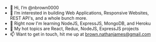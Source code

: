 - 👋 Hi, I’m @nbrown0000
- 👀 I’m interested in building Web Applications, Responsive Websites, REST API's, and a whole bunch more.
- 🌱 Right now I'm learning NodeJS, ExpressJS, MongoDB, and Heroku
- 💞️ My hot topics are React, Redux, NodeJS, ExpressJS projects
- 📫 Want to get in touch, hit me up at brown.nathanjames@gmail.com

<!---
nbrown0000/nbrown0000 is a ✨ special ✨ repository because its `README.md` (this file) appears on your GitHub profile.
You can click the Preview link to take a look at your changes.
--->
